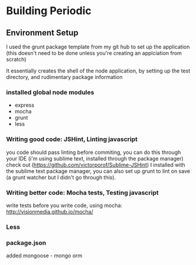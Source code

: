 # Building Periodic

## Environment Setup

I used the grunt package template from my git hub to set up the application (this doesn't need to be done unless you're creating an applciation from scratch)

It essentially creates the shell of the node application, by setting up the test directory, and rudimentary package information

### installed global node modules
* express
* mocha
* grunt
* less

### Writing good code: JSHint, Linting javascript
you code should pass linting before commiting, you can do this through your IDE (i'm using sublime text, installed through the package manager) check out (https://github.com/victorporof/Sublime-JSHint) I installed with the sublime text package manager, you can also set up grunt to lint on save (a grunt watcher but I didn't go through this).

### Writing better code: Mocha tests, Testing javascript
write tests before you write code, using mocha: http://visionmedia.github.io/mocha/

### Less

### package.json
added mongoose - mongo orm
